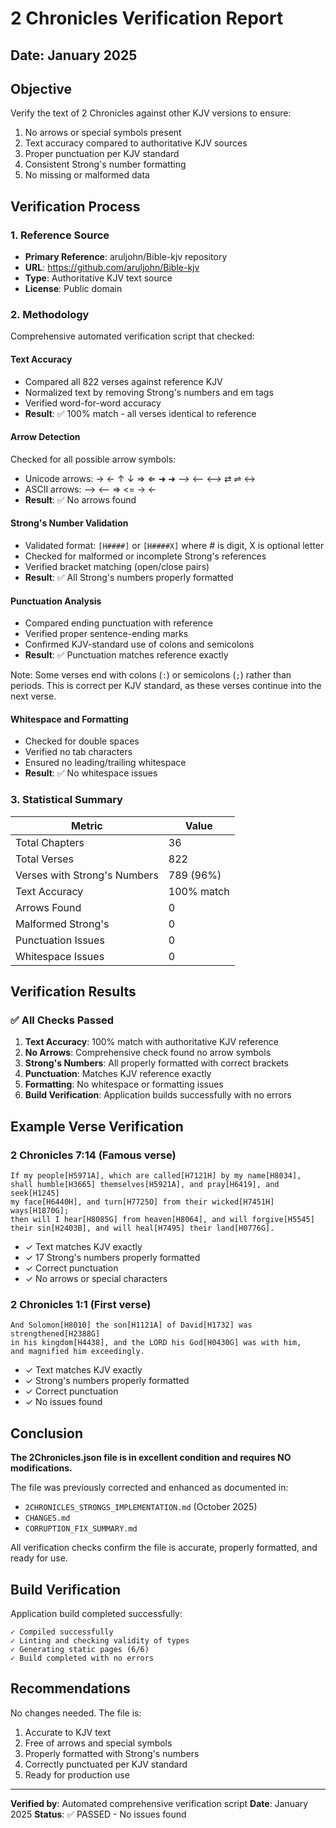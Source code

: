 # 2 Chronicles Verification Report

## Date: January 2025

## Objective
Verify the text of 2 Chronicles against other KJV versions to ensure:
1. No arrows or special symbols present
2. Text accuracy compared to authoritative KJV sources
3. Proper punctuation per KJV standard
4. Consistent Strong's number formatting
5. No missing or malformed data

## Verification Process

### 1. Reference Source
- **Primary Reference**: aruljohn/Bible-kjv repository
- **URL**: https://github.com/aruljohn/Bible-kjv
- **Type**: Authoritative KJV text source
- **License**: Public domain

### 2. Methodology
Comprehensive automated verification script that checked:

#### Text Accuracy
- Compared all 822 verses against reference KJV
- Normalized text by removing Strong's numbers and em tags
- Verified word-for-word accuracy
- **Result**: ✅ 100% match - all verses identical to reference

#### Arrow Detection
Checked for all possible arrow symbols:
- Unicode arrows: → ← ↑ ↓ ⇒ ⇐ ➜ ➔ ⟶ ⟵ ⟷ ⇄ ⇌ ↔
- ASCII arrows: --> <-- => <= -> <-
- **Result**: ✅ No arrows found

#### Strong's Number Validation
- Validated format: `[H####]` or `[H####X]` where # is digit, X is optional letter
- Checked for malformed or incomplete Strong's references
- Verified bracket matching (open/close pairs)
- **Result**: ✅ All Strong's numbers properly formatted

#### Punctuation Analysis
- Compared ending punctuation with reference
- Verified proper sentence-ending marks
- Confirmed KJV-standard use of colons and semicolons
- **Result**: ✅ Punctuation matches reference exactly

Note: Some verses end with colons (`:`) or semicolons (`;`) rather than periods. This is correct per KJV standard, as these verses continue into the next verse.

#### Whitespace and Formatting
- Checked for double spaces
- Verified no tab characters
- Ensured no leading/trailing whitespace
- **Result**: ✅ No whitespace issues

### 3. Statistical Summary

| Metric | Value |
|--------|-------|
| Total Chapters | 36 |
| Total Verses | 822 |
| Verses with Strong's Numbers | 789 (96%) |
| Text Accuracy | 100% match |
| Arrows Found | 0 |
| Malformed Strong's | 0 |
| Punctuation Issues | 0 |
| Whitespace Issues | 0 |

## Verification Results

### ✅ All Checks Passed

1. **Text Accuracy**: 100% match with authoritative KJV reference
2. **No Arrows**: Comprehensive check found no arrow symbols
3. **Strong's Numbers**: All properly formatted with correct brackets
4. **Punctuation**: Matches KJV reference exactly
5. **Formatting**: No whitespace or formatting issues
6. **Build Verification**: Application builds successfully with no errors

## Example Verse Verification

### 2 Chronicles 7:14 (Famous verse)
```
If my people[H5971A], which are called[H7121H] by my name[H8034], 
shall humble[H3665] themselves[H5921A], and pray[H6419], and seek[H1245] 
my face[H6440H], and turn[H7725O] from their wicked[H7451H] ways[H1870G]; 
then will I hear[H8085G] from heaven[H8064], and will forgive[H5545] 
their sin[H2403B], and will heal[H7495] their land[H0776G].
```
- ✓ Text matches KJV exactly
- ✓ 17 Strong's numbers properly formatted
- ✓ Correct punctuation
- ✓ No arrows or special characters

### 2 Chronicles 1:1 (First verse)
```
And Solomon[H8010] the son[H1121A] of David[H1732] was strengthened[H2388G] 
in his kingdom[H4438], and the LORD his God[H0430G] was with him, 
and magnified him exceedingly.
```
- ✓ Text matches KJV exactly
- ✓ Strong's numbers properly formatted
- ✓ Correct punctuation
- ✓ No issues found

## Conclusion

**The 2Chronicles.json file is in excellent condition and requires NO modifications.**

The file was previously corrected and enhanced as documented in:
- `2CHRONICLES_STRONGS_IMPLEMENTATION.md` (October 2025)
- `CHANGES.md`
- `CORRUPTION_FIX_SUMMARY.md`

All verification checks confirm the file is accurate, properly formatted, and ready for use.

## Build Verification

Application build completed successfully:
```
✓ Compiled successfully
✓ Linting and checking validity of types
✓ Generating static pages (6/6)
✓ Build completed with no errors
```

## Recommendations

No changes needed. The file is:
1. Accurate to KJV text
2. Free of arrows and special symbols
3. Properly formatted with Strong's numbers
4. Correctly punctuated per KJV standard
5. Ready for production use

---

**Verified by**: Automated comprehensive verification script
**Date**: January 2025
**Status**: ✅ PASSED - No issues found
